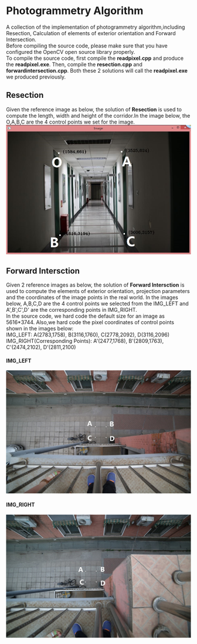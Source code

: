 Photogrammetry Algorithm
======================
A collection of the implementation of photogrammetry algorithm,including Resection, Calculation of elements of exterior orientation and Forward Intersection.      
Before compiling the source code, please make sure that you have configured the OpenCV open source library properly.       
To compile the source code, first compile the **readpixel.cpp** and produce the  **readpixel.exe**. Then, compile the **resection.cpp** and **forwardintersection.cpp**. Both these 2 solutions will call the **readpixel.exe** we produced previously.     

## Resection
Given the reference image as below, the solution of **Resection** is used to compute the length, width and height of the corridor.In the image below, the O,A,B,C are the 4 control points we set for the image.
![](./photo/reference_image1.jpg)    
     
## Forward Intersction
Given 2 reference images as below, the solution of **Forward Intersction** is used to compute the elements of exterior orientation, projection parameters and the coordinates of the image points in the real world. In the images below, A,B,C,D are the 4 control points we selected from the IMG_LEFT and A',B',C',D' are the corresponding points in IMG_RIGHT.       
In the source code, we hard code the default size for an image as 5616*3744. Also,we hard code the pixel coordinates of control points shown in the images below:       
IMG_LEFT: A(2783,1758), B(3116,1760), C(2778,2092), D(3116,2096)          
IMG_RIGHT(Corresponding Points): A'(2477,1768), B'(2809,1763), C'(2474,2102), D'(2811,2100)     
#### IMG_LEFT
![](./photo/reference_image2.jpg) 
#### IMG_RIGHT
![](./photo/reference_image3.jpg) 
